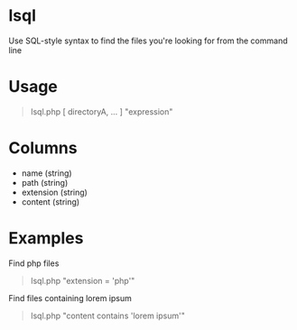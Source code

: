 lsql
====

Use SQL-style syntax to find the files you're looking for from the command line


Usage
=====
> lsql.php [ directoryA, ... ] "expression"


Columns
=======
- name (string)
- path (string)
- extension (string)
- content (string)

Examples
========

Find php files
> lsql.php "extension = 'php'"

Find files containing lorem ipsum
> lsql.php "content contains 'lorem ipsum'"
